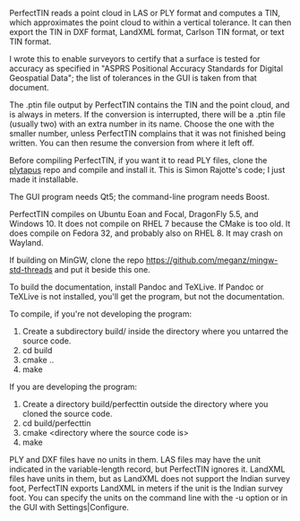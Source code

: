 PerfectTIN reads a point cloud in LAS or PLY format and computes a TIN, which approximates the point cloud to within a vertical tolerance. It can then export the TIN in DXF format, LandXML format, Carlson TIN format, or text TIN format.

I wrote this to enable surveyors to certify that a surface is tested for accuracy as specified in "ASPRS Positional Accuracy Standards for Digital Geospatial Data"; the list of tolerances in the GUI is taken from that document.

The .ptin file output by PerfectTIN contains the TIN and the point cloud, and is always in meters. If the conversion is interrupted, there will be a .ptin file (usually two) with an extra number in its name. Choose the one with the smaller number, unless PerfectTIN complains that it was not finished being written. You can then resume the conversion from where it left off.

Before compiling PerfectTIN, if you want it to read PLY files, clone the [plytapus](https://github.com/phma/plytapus) repo and compile and install it. This is Simon Rajotte's code; I just made it installable.

The GUI program needs Qt5; the command-line program needs Boost.

PerfectTIN compiles on Ubuntu Eoan and Focal, DragonFly 5.5, and Windows 10. It does not compile on RHEL 7 because the CMake is too old. It does compile on Fedora 32, and probably also on RHEL 8. It may crash on Wayland.

If building on MinGW, clone the repo https://github.com/meganz/mingw-std-threads and put it beside this one.

To build the documentation, install Pandoc and TeXLive. If Pandoc or TeXLive is not installed, you'll get the program, but not the documentation.

To compile, if you're not developing the program:

1. Create a subdirectory build/ inside the directory where you untarred the source code.
2. cd build
3. cmake ..
4. make

If you are developing the program:

1. Create a directory build/perfecttin outside the directory where you cloned the source code.
2. cd build/perfecttin
3. cmake \<directory where the source code is\>
4. make

PLY and DXF files have no units in them. LAS files may have the unit indicated in the variable-length record, but PerfectTIN ignores it. LandXML files have units in them, but as LandXML does not support the Indian survey foot, PerfectTIN exports LandXML in meters if the unit is the Indian survey foot. You can specify the units on the command line with the -u option or in the GUI with Settings|Configure.

